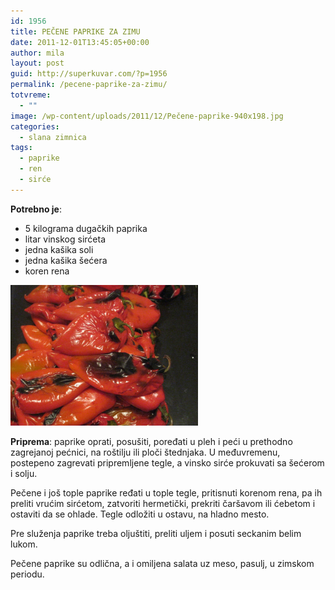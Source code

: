 ```yaml
---
id: 1956
title: PEČENE PAPRIKE ZA ZIMU
date: 2011-12-01T13:45:05+00:00
author: mila
layout: post
guid: http://superkuvar.com/?p=1956
permalink: /pecene-paprike-za-zimu/
totvreme:
  - ""
image: /wp-content/uploads/2011/12/Pečene-paprike-940x198.jpg
categories:
  - slana zimnica
tags:
  - paprike
  - ren
  - sirće
---
```

**Potrebno je**:

  * 5 kilograma dugačkih paprika
  * litar vinskog sirćeta
  * jedna kašika soli
  * jedna kašika šećera
  * koren rena

<img class="alignnone size-medium wp-image-4159" title="Pečene paprike" src="/wp-content/uploads/2011/12/Pečene-paprike-1024x768.jpg" alt="" width="300" height="225" /> 

**Priprema**: paprike oprati, posušiti, poređati u pleh i peći u prethodno zagrejanoj pećnici, na roštilju ili ploči štednjaka. U međuvremenu, postepeno zagrevati pripremljene tegle, a vinsko sirće prokuvati sa šećerom i solju.

Pečene i još tople paprike ređati u tople tegle, pritisnuti korenom rena, pa ih preliti vrućim sirćetom, zatvoriti hermetički, prekriti čaršavom ili ćebetom i ostaviti da se ohlade. Tegle odložiti u ostavu, na hladno mesto.

Pre služenja paprike treba oljuštiti, preliti uljem i posuti seckanim belim lukom.

Pečene paprike su odlična, a i omiljena salata uz meso, pasulj, u zimskom periodu.